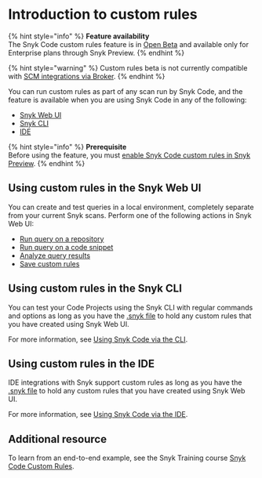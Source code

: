 # Introduction to custom rules

{% hint style="info" %}
**Feature availability**\
The Snyk Code custom rules feature is in [Open Beta](../../../more-info/snyk-feature-release-process.md#open-beta) and available only for Enterprise plans through Snyk Preview.&#x20;
{% endhint %}

{% hint style="warning" %}
Custom rules beta is not currently compatible with [SCM integrations via Broker](../../../enterprise-setup/snyk-broker/#integrations-with-snyk-broker).
{% endhint %}

You can run custom rules as part of any scan run by Snyk Code, and the feature is available when you are using Snyk Code in any of the following:

* [Snyk Web UI](../../../getting-started/exploring-the-snyk-web-ui.md)
* [Snyk CLI](../../../snyk-cli/analyze-code-with-the-snyk-code-cli/)
* [IDE](../../../scan-application-code/snyk-code/using-snyk-code-in-an-ide.md)

{% hint style="info" %}
**Prerequisite**\
Before using the feature, you must [enable Snyk Code custom rules in Snyk Preview](../../../snyk-admin/manage-settings/snyk-preview.md#enable-or-disable-a-feature).
{% endhint %}

## Using custom rules in the Snyk Web UI

You can create and test queries in a local environment, completely separate from your current Snyk scans. Perform one of the following actions in Snyk Web UI:

* [Run query on a repository](../../../scan-application-code/snyk-code/custom-rules-beta/run-query.md#run-query-on-a-repository)
* [Run query on a code snippet](../../../scan-application-code/snyk-code/custom-rules-beta/run-query.md#run-query-on-a-code-snippet)
* [Analyze query results](../../../scan-application-code/snyk-code/custom-rules-beta/run-query.md#analyze-query-results)
* [Save custom rules](../../../scan-application-code/snyk-code/custom-rules-beta/create-custom-rules.md)

## Using custom rules in the Snyk CLI

You can test your Code Projects using the Snyk CLI with regular commands and options as long as you have the [.snyk file](../../../manage-issues/policies/the-.snyk-file.md) to hold any custom rules that you have created using Snyk Web UI.

For more information, see [Using Snyk Code via the CLI](../../../snyk-cli/analyze-code-with-the-snyk-code-cli/).

## Using custom rules in the IDE

IDE integrations with Snyk support custom rules as long as you have the [.snyk file](../../../manage-issues/policies/the-.snyk-file.md) to hold any custom rules that you have created using Snyk Web UI.&#x20;

For more information, see [Using Snyk Code via the IDE](../../../scan-application-code/snyk-code/using-snyk-code-in-an-ide.md).

## Additional resource

To learn from an end-to-end example, see the Snyk Training course [Snyk Code Custom Rules](https://training.snyk.io/learn/course/snyk-code-custom-rules/main/snyk-code-custom-rules).

